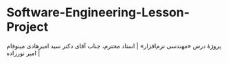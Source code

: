# Software-Engineering-Lesson-Project
 
پروژۀ درس «مهندسی نرم‌افزار» | استاد محترم، جناب آقای دکتر سید امیرهادی مینوفام | امیر نورزاده 
